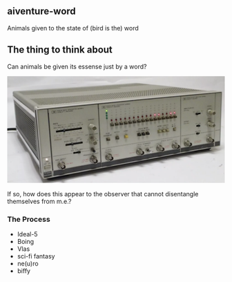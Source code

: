 ## aiventure-word

Animals given to the state of (bird is the) word

## The thing to think about

Can animals be given its essense just by a word?

![image](/images/hp8080a.png)

If so, how does this appear to the observer that cannot disentangle themselves from m.e.?

### The Process

* Ideal-5
* Boing
* Vlas
* sci-fi fantasy
* ne(u)ro
* biffy